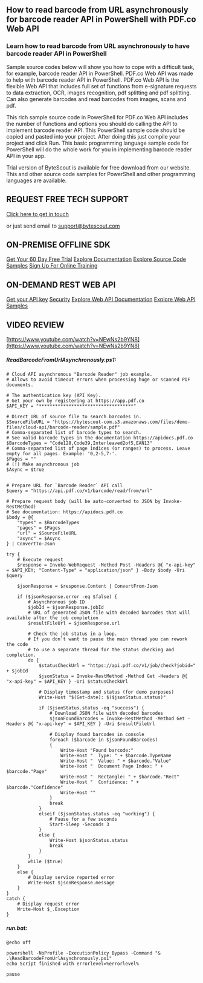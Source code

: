 ## How to read barcode from URL asynchronously for barcode reader API in PowerShell with PDF.co Web API

### Learn how to read barcode from URL asynchronously to have barcode reader API in PowerShell

Sample source codes below will show you how to cope with a difficult task, for example, barcode reader API in PowerShell. PDF.co Web API was made to help with barcode reader API in PowerShell. PDF.co Web API is the flexible Web API that includes full set of functions from e-signature requests to data extraction, OCR, images recognition, pdf splitting and pdf splitting. Can also generate barcodes and read barcodes from images, scans and pdf.

This rich sample source code in PowerShell for PDF.co Web API includes the number of functions and options you should do calling the API to implement barcode reader API. This PowerShell sample code should be copied and pasted into your project. After doing this just compile your project and click Run. This basic programming language sample code for PowerShell will do the whole work for you in implementing barcode reader API in your app.

Trial version of ByteScout is available for free download from our website. This and other source code samples for PowerShell and other programming languages are available.

## REQUEST FREE TECH SUPPORT

[Click here to get in touch](https://bytescout.zendesk.com/hc/en-us/requests/new?subject=PDF.co%20Web%20API%20Question)

or just send email to [support@bytescout.com](mailto:support@bytescout.com?subject=PDF.co%20Web%20API%20Question) 

## ON-PREMISE OFFLINE SDK 

[Get Your 60 Day Free Trial](https://bytescout.com/download/web-installer?utm_source=github-readme)
[Explore Documentation](https://bytescout.com/documentation/index.html?utm_source=github-readme)
[Explore Source Code Samples](https://github.com/bytescout/ByteScout-SDK-SourceCode/)
[Sign Up For Online Training](https://academy.bytescout.com/)


## ON-DEMAND REST WEB API

[Get your API key](https://app.pdf.co/signup?utm_source=github-readme)
[Security](https://pdf.co/security)
[Explore Web API Documentation](https://apidocs.pdf.co?utm_source=github-readme)
[Explore Web API Samples](https://github.com/bytescout/ByteScout-SDK-SourceCode/tree/master/PDF.co%20Web%20API)

## VIDEO REVIEW

[https://www.youtube.com/watch?v=NEwNs2b9YN8](https://www.youtube.com/watch?v=NEwNs2b9YN8)




<!-- code block begin -->

##### **ReadBarcodeFromUrlAsynchronously.ps1:**
    
```
# Cloud API asynchronous "Barcode Reader" job example.
# Allows to avoid timeout errors when processing huge or scanned PDF documents.

# The authentication key (API Key).
# Get your own by registering at https://app.pdf.co
$API_KEY = "***********************************"

# Direct URL of source file to search barcodes in.
$SourceFileURL = "https://bytescout-com.s3.amazonaws.com/files/demo-files/cloud-api/barcode-reader/sample.pdf"
# Comma-separated list of barcode types to search. 
# See valid barcode types in the documentation https://apidocs.pdf.co
$BarcodeTypes = "Code128,Code39,Interleaved2of5,EAN13"
# Comma-separated list of page indices (or ranges) to process. Leave empty for all pages. Example: '0,2-5,7-'.
$Pages = ""
# (!) Make asynchronous job
$Async = $true


# Prepare URL for `Barcode Reader` API call
$query = "https://api.pdf.co/v1/barcode/read/from/url"

# Prepare request body (will be auto-converted to JSON by Invoke-RestMethod)
# See documentation: https://apidocs.pdf.co
$body = @{
    "types" = $BarcodeTypes
    "pages" = $Pages
    "url" = $SourceFileURL
    "async" = $Async
} | ConvertTo-Json

try {
    # Execute request
    $response = Invoke-WebRequest -Method Post -Headers @{ "x-api-key" = $API_KEY; "Content-Type" = "application/json" } -Body $body -Uri $query

    $jsonResponse = $response.Content | ConvertFrom-Json

    if ($jsonResponse.error -eq $false) {
        # Asynchronous job ID
        $jobId = $jsonResponse.jobId
        # URL of generated JSON file with decoded barcodes that will available after the job completion
        $resultFileUrl = $jsonResponse.url

        # Check the job status in a loop. 
        # If you don't want to pause the main thread you can rework the code 
        # to use a separate thread for the status checking and completion.
        do {
            $statusCheckUrl = "https://api.pdf.co/v1/job/check?jobid=" + $jobId
            $jsonStatus = Invoke-RestMethod -Method Get -Headers @{ "x-api-key" = $API_KEY } -Uri $statusCheckUrl

            # Display timestamp and status (for demo purposes)
            Write-Host "$(Get-date): $($jsonStatus.status)"

            if ($jsonStatus.status -eq "success") {
                # Download JSON file with decoded barcodes
                $jsonFoundBarcodes = Invoke-RestMethod -Method Get -Headers @{ "x-api-key" = $API_KEY } -Uri $resultFileUrl
                
                # Display found barcodes in console
                foreach ($barcode in $jsonFoundBarcodes)
                {
                    Write-Host "Found barcode:"
                    Write-Host "  Type: " + $barcode.TypeName
                    Write-Host "  Value: " + $barcode."Value"
                    Write-Host "  Document Page Index: " + $barcode."Page"
                    Write-Host "  Rectangle: " + $barcode."Rect"
                    Write-Host "  Confidence: " + $barcode."Confidence"
                    Write-Host ""
                }
                break
            }
            elseif ($jsonStatus.status -eq "working") {
                # Pause for a few seconds
                Start-Sleep -Seconds 3
            }
            else {
                Write-Host $jsonStatus.status
                break
            }
        }
        while ($true)
    }
    else {
        # Display service reported error
        Write-Host $jsonResponse.message
    }
}
catch {
    # Display request error
    Write-Host $_.Exception
}

```

<!-- code block end -->    

<!-- code block begin -->

##### **run.bat:**
    
```
@echo off

powershell -NoProfile -ExecutionPolicy Bypass -Command "& .\ReadBarcodeFromUrlAsynchronously.ps1"
echo Script finished with errorlevel=%errorlevel%

pause
```

<!-- code block end -->